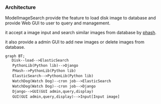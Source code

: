 ### Architecture

ModelImageSearch provide the feature to load disk image to database and provide Web GUI to user to query and management.

it accept a image input and search similar images from database by [phash](http://www.phash.org/). 

it also provide a admin GUI to add new images or delete images from database.

```mermaid
graph BT;
   Disk--load-->ElasticSearch
　　PythonLib(Python lib)-->Django 
　　PHash-->PythonLib(Python lib)
　　ElasticSearch-->PythonLib(Python lib)
　　WatchDog(Watch Dog)--cron job-->ElasticSearch
　　WatchDog(Watch Dog)--cron job-->Django
　　Django-->GUI(GUI admin,query,display)
　　GUI(GUI admin,query,display)-->Input[Input image]
　　

```

